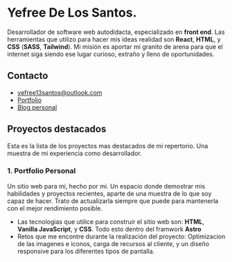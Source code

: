 # Yefree De Los Santos.  
Desarrollador de software web autodidacta, especializado en **front end**. Las herramientas que utilizo para hacer mis ideas realidad son **React**, **HTML**, y **CSS** (**SASS**, **Tailwind**). Mi misión es aportar mi granito de arena para que el internet siga siendo ese lugar curioso, extraño y lleno de oportunidades. 

## Contacto
- yefree13santos@outlook.com
- [Portfolio](https://yefreevaldezdev.vercel.app)
- [Blog personal](https://devlog.vercel.app)

## Proyectos destacados

Esta es la lista de los proyectos mas destacados de mi repertorio. Una muestra de mi experiencia como desarrollador.

### 1. Portfolio Personal

Un sitio web para mi, hecho por mi. Un espacio donde demostrar mis habilidades y proyectos recientes, aparte de una muestra de lo que soy capaz de hacer. Trato de actualizarla siempre que puede para mantenerla con el mejor rendimiento posible.

- Las tecnologias que utilice para construir el sitio web son: **HTML**, **Vanilla JavaScript**, y **CSS**. Todo esto dentro del framwork **Astro**
- Retos que me encontre durante la realización del proyecto: Optimizacion de las imagenes e iconos, carga de recursos al cliente, y un diseño responsive para los diferentes tipos de pantalla.





